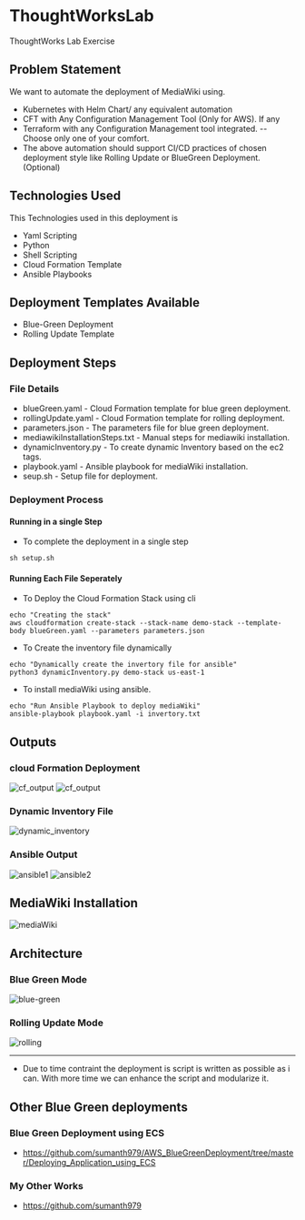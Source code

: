# ThoughtWorksLab
ThoughtWorks Lab Exercise

## Problem Statement
We want to automate the deployment of MediaWiki using.
* Kubernetes with Helm Chart/ any equivalent automation
* CFT with Any Configuration Management Tool (Only for AWS). If any 
* Terraform with any Configuration Management tool integrated.
--
Choose only one of your comfort.
* The above automation should support CI/CD practices of chosen deployment style like Rolling Update or BlueGreen Deployment. (Optional)

## Technologies Used
This Technologies used in this deployment is
* Yaml Scripting
* Python
* Shell Scripting
* Cloud Formation Template
* Ansible Playbooks

## Deployment Templates Available
* Blue-Green Deployment
* Rolling Update Template

## Deployment Steps

### File Details
* blueGreen.yaml                 - Cloud Formation template for blue green deployment.
* rollingUpdate.yaml             - Cloud Formation template for rolling deployment.
* parameters.json                - The parameters file for blue green deployment.
* mediawikiInstallationSteps.txt - Manual steps for mediawiki installation.
* dynamicInventory.py            - To create dynamic Inventory based on the ec2 tags.
* playbook.yaml                  - Ansible playbook for mediaWiki installation.
* seup.sh                        - Setup file for deployment.

### Deployment Process

#### Running in a single Step
* To complete the deployment in a single step
```
sh setup.sh
```

#### Running Each File Seperately
* To Deploy the Cloud Formation Stack using cli
```
echo "Creating the stack"
aws cloudformation create-stack --stack-name demo-stack --template-body blueGreen.yaml --parameters parameters.json
```

* To Create the inventory file dynamically
```
echo "Dynamically create the invertory file for ansible"
python3 dynamicInventory.py demo-stack us-east-1
```

* To install mediaWiki using ansible.
```
echo "Run Ansible Playbook to deploy mediaWiki"
ansible-playbook playbook.yaml -i invertory.txt
```

## Outputs
### cloud Formation Deployment
<img src="https://github.com/sumanth979/ThoughtWorksLab/blob/main/outputs/cf_output1.png" alt="cf_output">
<img src="https://github.com/sumanth979/ThoughtWorksLab/blob/main/outputs/cf_output2.png" alt="cf_output">

### Dynamic Inventory File
<img src="https://github.com/sumanth979/ThoughtWorksLab/blob/main/outputs/dynamic_inventory.png" alt="dynamic_inventory">

### Ansible Output
<img src="https://github.com/sumanth979/ThoughtWorksLab/blob/main/outputs/ansible1.png" alt="ansible1">
<img src="https://github.com/sumanth979/ThoughtWorksLab/blob/main/outputs/ansible2.png" alt="ansible2">

## MediaWiki Installation
<img src="https://github.com/sumanth979/ThoughtWorksLab/blob/main/outputs/output%20from%20lb.png" alt="mediaWiki">

## Architecture
### Blue Green Mode
<img src="https://github.com/sumanth979/ThoughtWorksLab/blob/main/outputs/blue-green.png" alt="blue-green">

### Rolling Update Mode

<img src="https://github.com/sumanth979/ThoughtWorksLab/blob/main/outputs/rolling.png" alt="rolling">


---------------------------------------------------------------------------------------------------------------------------------------------------

- Due to time contraint the deployment is script is written as possible as i can. With more time we can enhance the script and modularize it.

## Other Blue Green deployments
### Blue Green Deployment using ECS
* https://github.com/sumanth979/AWS_BlueGreenDeployment/tree/master/Deploying_Application_using_ECS

### My Other Works
* https://github.com/sumanth979
